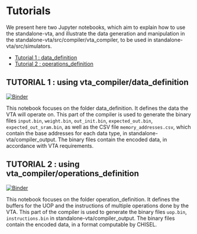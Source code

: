 # Tutorials

We present here two Jupyter notebooks, which aim to explain how to use the standalone-vta, and illustrate the data generation and manipulation in the standalone-vta/src/compiler/vta_compiler, to be used in standalone-vta/src/simulators.

- [Tutorial 1 : data_definition](https://mybinder.org/v2/gh/onera/standalone-vta/b3aba2fd42a10fb793de7befd4ae31d99a59e8c9?urlpath=lab%2Ftree%2Ftutorials%2Ftutorial1_data_definition.ipynb)
- [Tutorial 2 : operations_definition](https://mybinder.org/v2/gh/onera/standalone-vta/b3aba2fd42a10fb793de7befd4ae31d99a59e8c9?urlpath=lab%2Ftree%2Ftutorials%2Ftutorial2_operations_definition.ipynb)

## TUTORIAL 1 : using vta_compiler/data_definition

[![Binder](https://mybinder.org/badge_logo.svg)](https://mybinder.org/v2/gh/onera/standalone-vta/main?urlpath=%2Fdoc%2Ftree%2Ftutorials%2Ftutorial1_data_definition.ipynb)

This notebook focuses on the folder data_definition. It defines the data the VTA will operate on.
This part of the compiler is used to generate the binary files `input.bin`, `weight.bin`, `out_init.bin`, `expected_out.bin`, `expected_out_sram.bin`, as well as the CSV file `memory_addresses.csv`, which contain the base addresses for each data type, in standalone-vta/compiler_output. 
The binary files contain the encoded data, in accordance with VTA requirements.

## TUTORIAL 2 : using vta_compiler/operations_definition

[![Binder](https://mybinder.org/badge_logo.svg)](https://mybinder.org/v2/gh/onera/standalone-vta/main?urlpath=%2Fdoc%2Ftree%2Ftutorials%2Ftutorial2_operations_definition.ipynb)

This notebook focuses on the folder operation_definition. It defines the buffers for the UOP and the instructions of multiple operations done by the VTA.
This part of the compiler is used to generate the binary files `uop.bin`, `instructions.bin` in standalone-vta/compiler_output.
The binary files contain the encoded data, in a format computable by CHISEL.